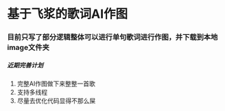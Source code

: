 # 基于飞浆的歌词AI作图

### 目前只写了部分逻辑整体可以进行单句歌词进行作图，并下载到本地image文件夹

##### 近期完善计划

1. 完整AI作图做下来整整一首歌
2. 支持多线程
3. 尽量去优化代码显得不那么屎